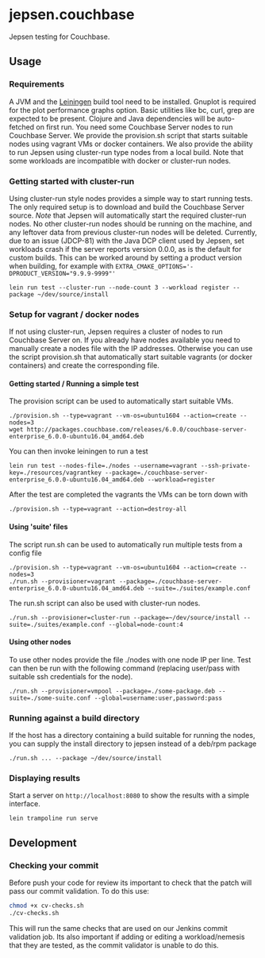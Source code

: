 # jepsen.couchbase

Jepsen testing for Couchbase.

## Usage

### Requirements

A JVM and the [Leiningen](https://leiningen.org/) build tool need to be
installed. Gnuplot is required for the plot performance graphs option. Basic
utilities like bc, curl, grep are expected to be present. Clojure and Java
dependencies will be auto-fetched on first run. You need some Couchbase Server
nodes to run Couchbase Server. We provide the provision.sh script that starts
suitable nodes using vagrant VMs or docker containers. We also provide the
ability to run Jepsen using cluster-run type nodes from a local build. Note
that some workloads are incompatible with docker or cluster-run nodes.


### Getting started with cluster-run

Using cluster-run style nodes provides a simple way to start running tests. The
only required setup is to download and build the Couchbase Server source. *Note*
that Jepsen will automatically start the required cluster-run nodes. No other
cluster-run nodes should be running on the machine, and any leftover data from
previous cluster-run nodes will be deleted. Currently, due to an issue (JDCP-81)
with the Java DCP client used by Jepsen, set workloads crash if the server
reports version 0.0.0, as is the default for custom builds. This can be worked
around by setting a product version when building, for example with
`EXTRA_CMAKE_OPTIONS='-DPRODUCT_VERSION="9.9.9-9999"'`

```
lein run test --cluster-run --node-count 3 --workload register --package ~/dev/source/install
```

### Setup for vagrant / docker nodes

If not using cluster-run, Jepsen requires a cluster of nodes to run
Couchbase Server on. If you already have nodes available you need to
manually create a nodes file with the IP addresses. Otherwise you can
use the script provision.sh that automatically start suitable vagrants
(or docker containers) and create the corresponding file.


#### Getting started / Running a simple test

The provision script can be used to automatically start suitable VMs.
```
./provision.sh --type=vagrant --vm-os=ubuntu1604 --action=create --nodes=3
wget http://packages.couchbase.com/releases/6.0.0/couchbase-server-enterprise_6.0.0-ubuntu16.04_amd64.deb
```

You can then invoke leiningen to run a test

```
lein run test --nodes-file=./nodes --username=vagrant --ssh-private-key=./resources/vagrantkey --package=./couchbase-server-enterprise_6.0.0-ubuntu16.04_amd64.deb --workload=register
```

After the test are completed the vagrants the VMs can be torn down with
```
./provision.sh --type=vagrant --action=destroy-all
```

#### Using 'suite' files

The script run.sh can be used to automatically run multiple tests from a config
file
```
./provision.sh --type=vagrant --vm-os=ubuntu1604 --action=create --nodes=3
./run.sh --provisioner=vagrant --package=./couchbase-server-enterprise_6.0.0-ubuntu16.04_amd64.deb --suite=./suites/example.conf
```

The run.sh script can also be used with cluster-run nodes.

```
./run.sh --provisioner=cluster-run --package=~/dev/source/install --suite=./suites/example.conf --global=node-count:4
```

#### Using other nodes

To use other nodes provide the file ./nodes with one node IP per line. Test can
then be run with the following command (replacing user/pass with suitable ssh
credentials for the node).
```
./run.sh --provisioner=vmpool --package=./some-package.deb --suite=./some-suite.conf --global=username:user,password:pass
```

### Running against a build directory
If the host has a directory containing a build suitable for running the nodes,
you can supply the install directory to jepsen instead of a deb/rpm package
```
./run.sh ... --package ~/dev/source/install
```

### Displaying results
Start a server on `http://localhost:8080` to show the results with a simple interface.
```
lein trampoline run serve
```

## Development
### Checking your commit
Before push your code for review its important to check that the patch will pass our commit validation. 
To do this use:
```bash
chmod +x cv-checks.sh
./cv-checks.sh
```
This will run the same checks that are used on our Jenkins commit validation job. Its also important if adding or 
editing a workload/nemesis that they are tested, as the commit validator is unable to do this.